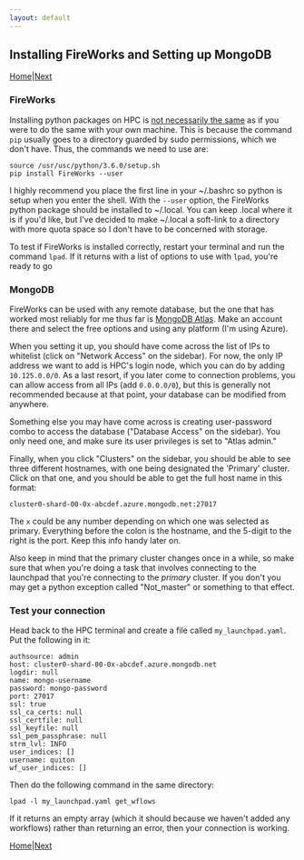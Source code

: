 ```yaml
---
layout: default
---
```


## Installing FireWorks and Setting up MongoDB

[Home](../)|[Next](./FW3-Running-Workflow.html)

### FireWorks

Installing python packages on HPC is [not necessarily the same](https://hpcc.usc.edu/support/documentation/python/) as if you were to do the same with your own machine. This is because the command `pip` usually goes to a directory guarded by sudo permissions, which we don't have. Thus, the commands we need to use are: 

```
source /usr/usc/python/3.6.0/setup.sh
pip install FireWorks --user
```

I highly recommend you place the first line in your ~/.bashrc so python is setup when you enter the shell. With the `--user` option, the FireWorks python package should be installed to ~/.local. You can keep .local where it is if you'd like, but I've decided to make ~/.local a soft-link to a directory with more quota space so I don't have to be concerned with storage.

To test if FireWorks is installed correctly, restart your terminal and run the command `lpad`. If it returns with a list of options to use with `lpad`, you're ready to go

### MongoDB

FireWorks can be used with any remote database, but the one that has worked most reliably for me thus far is [MongoDB Atlas](https://www.mongodb.com/cloud/atlas). Make an account there and select the free options and using any platform (I'm using Azure). 

When you setting it up, you should have come across the list of IPs to whitelist (click on "Network Access" on the sidebar). For now, the only IP address we want to add is HPC's login node, which you can do by adding `10.125.0.0/0`. As a last resort, if you later come to connection problems, you can allow access from all IPs (add `0.0.0.0/0`), but this is generally not recommended because at that point, your database can be modified from anywhere. 

Something else you may have come across is creating user-password combo to access the database ("Database Access" on the sidebar). You only need one, and make sure its user privileges is set to "Atlas admin." 

Finally, when you click "Clusters" on the sidebar, you should be able to see three different hostnames, with one being designated the 'Primary' cluster. Click on that one, and you should be able to get the full host name in this format:

```
cluster0-shard-00-0x-abcdef.azure.mongodb.net:27017
```

The `x` could be any number depending on which one was selected as primary. Everything before the colon is the hostname, and the 5-digit to the right is the port. Keep this info handy later on. 

Also keep in mind that the primary cluster changes once in a while, so make sure that when you're doing a task that involves connecting to the launchpad that you're connecting to the _primary_ cluster. If you don't you may get a python exception called "Not_master" or something to that effect.


### Test your connection
Head back to the HPC terminal and create a file called `my_launchpad.yaml`. Put the following in it:

```
authsource: admin
host: cluster0-shard-00-0x-abcdef.azure.mongodb.net
logdir: null
name: mongo-username
password: mongo-password
port: 27017
ssl: true
ssl_ca_certs: null
ssl_certfile: null
ssl_keyfile: null
ssl_pem_passphrase: null
strm_lvl: INFO
user_indices: []
username: quiton
wf_user_indices: []
```

Then do the following command in the same directory:

```
lpad -l my_launchpad.yaml get_wflows
```
If it returns an empty array (which it should because we haven't added any workflows) rather than returning an error, then your connection is working.


[Home](../)|[Next](./FW3-Running-Workflow.html)